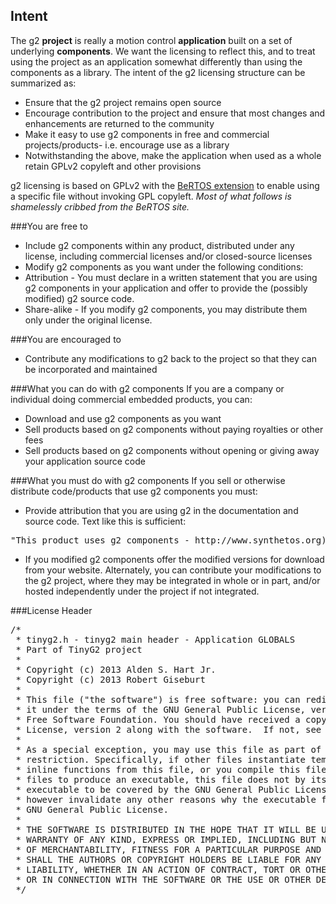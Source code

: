 ## Intent
The g2 **project** is really a motion control **application** built on a set of underlying **components**. We want the licensing to reflect this, and to treat using the project as an application somewhat differently than using the components as a library. The intent of the g2 licensing structure can be summarized as:
* Ensure that the g2 project remains open source
* Encourage contribution to the project and ensure that most changes and enhancements are returned to the community
* Make it easy to use g2 components in free and commercial projects/products- i.e. encourage use as a library
* Notwithstanding the above, make the application when used as a whole retain GPLv2 copyleft and other provisions 

g2 licensing is based on GPLv2 with the [BeRTOS extension](http://www.bertos.org/discover/license) to enable using a specific file without invoking GPL copyleft. _Most of what follows is shamelessly cribbed from the BeRTOS site._

###You are free to
* Include g2 components within any product, distributed under any license, including commercial licenses and/or closed-source licenses
* Modify g2 components as you want under the following conditions:
 * Attribution - You must declare in a written statement that you are using g2 components in your application and offer to provide the (possibly modified) g2 source code.
 * Share-alike - If you modify g2 components, you may distribute them only under the original license.

###You are encouraged to
* Contribute any modifications to g2 back to the project so that they can be incorporated and maintained

###What you can do with g2 components
If you are a company or individual doing commercial embedded products, you can:
* Download and use g2 components as you want
* Sell products based on g2 components without paying royalties or other fees
* Sell products based on g2 components without opening or giving away your application source code

###What you must do with g2 components
If you sell or otherwise distribute code/products that use g2 components you must:
* Provide attribution that you are using g2 in the documentation and source code. Text like this is sufficient:
<pre>
"This product uses g2 components - http://www.synthetos.org), Copyright 2013"
</pre>
* If you modified g2 components offer the modified versions for download from your website. Alternately, you can contribute your modifications to the g2 project, where they may be integrated in whole or in part, and/or hosted independently under the project if not integrated.

###License Header
<pre>
/*
 * tinyg2.h - tinyg2 main header - Application GLOBALS 
 * Part of TinyG2 project
 *
 * Copyright (c) 2013 Alden S. Hart Jr. 
 * Copyright (c) 2013 Robert Giseburt
 *
 * This file ("the software") is free software: you can redistribute it and/or modify 
 * it under the terms of the GNU General Public License, version 2 as published by the 
 * Free Software Foundation. You should have received a copy of the GNU General Public 
 * License, version 2 along with the software.  If not, see <http://www.gnu.org/licenses/>.
 * 
 * As a special exception, you may use this file as part of a software library without 
 * restriction. Specifically, if other files instantiate templates or use macros or
 * inline functions from this file, or you compile this file and link it with  other 
 * files to produce an executable, this file does not by itself cause the resulting 
 * executable to be covered by the GNU General Public License. This exception does not 
 * however invalidate any other reasons why the executable file might be covered by the 
 * GNU General Public License. 
 *
 * THE SOFTWARE IS DISTRIBUTED IN THE HOPE THAT IT WILL BE USEFUL, BUT WITHOUT ANY 
 * WARRANTY OF ANY KIND, EXPRESS OR IMPLIED, INCLUDING BUT NOT LIMITED TO THE WARRANTIES
 * OF MERCHANTABILITY, FITNESS FOR A PARTICULAR PURPOSE AND NONINFRINGEMENT. IN NO EVENT 
 * SHALL THE AUTHORS OR COPYRIGHT HOLDERS BE LIABLE FOR ANY CLAIM, DAMAGES OR OTHER 
 * LIABILITY, WHETHER IN AN ACTION OF CONTRACT, TORT OR OTHERWISE, ARISING FROM, OUT OF 
 * OR IN CONNECTION WITH THE SOFTWARE OR THE USE OR OTHER DEALINGS IN THE SOFTWARE.
 */
</pre>